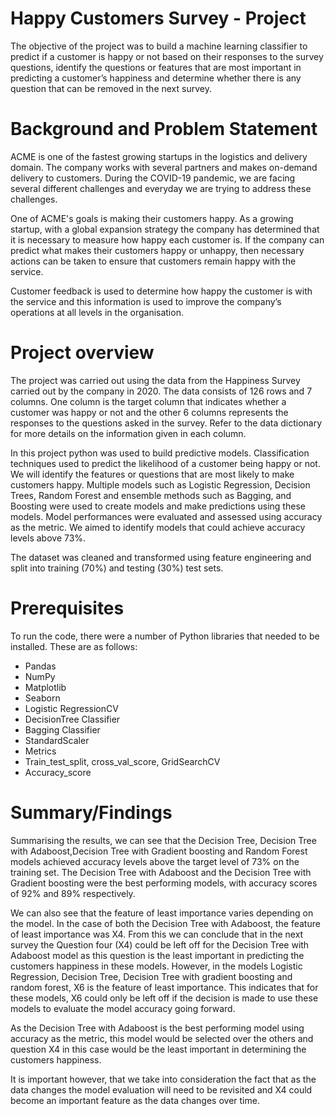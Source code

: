 # Happy Customers Survey - Project

The objective of the project was to build a machine learning classifier to predict if a customer is happy or not based on their responses to the survey questions,
identify the questions or features that are most important in predicting  a customer’s happiness and determine whether there is any question that can be removed in 
the next survey. 

# Background and Problem Statement

ACME is one of the fastest growing startups in the logistics and delivery domain. The company works with several partners and makes on-demand delivery to customers. 
During the COVID-19 pandemic, we are facing several different challenges and everyday we are trying to address these challenges.

One of ACME's goals is making their customers happy. As a growing startup, with a global expansion strategy the company has determined that it is necessary to measure 
how happy each customer is. If the company can predict what makes their customers happy or unhappy, then necessary actions can be taken to ensure that customers remain
happy with the service.

Customer feedback is used to determine how happy the customer is with the service and this information is used to improve the company’s operations at all levels in the
organisation.

# Project overview
The project was carried out using the data from the Happiness Survey carried out by the company in 2020. The data consists of 126 rows and 7 columns. One column is the 
target column that indicates whether a customer was happy or not and the other 6 columns represents the responses to the questions asked in the survey. Refer to the data 
dictionary for more details on the information given in each column.

In this project python was used to build predictive models. Classification techniques used to predict the likelihood of a customer being happy or not. We will identify 
the features or questions that are most likely to make customers happy. Multiple models such as Logistic Regression, Decision Trees, Random Forest and ensemble methods 
such as Bagging, and Boosting were used to create models and make predictions using these models. Model performances were evaluated and assessed using accuracy as the 
metric. We aimed to identify models that could achieve accuracy levels above 73%.  

The dataset was cleaned and transformed using feature engineering and split into training (70%) and testing (30%) test sets.

# Prerequisites
To run the code, there were a number of Python libraries that needed to be installed. These are as follows:

* Pandas
* NumPy
* Matplotlib
* Seaborn
* Logistic RegressionCV
* DecisionTree Classifier
* Bagging Classifier
* StandardScaler
* Metrics
* Train_test_split, cross_val_score, GridSearchCV
* Accuracy_score


# Summary/Findings

Summarising the results, we can see that the Decision Tree, Decision Tree with Adaboost,Decision Tree with Gradient boosting and Random Forest models achieved accuracy levels above the target level of 73% on the training set.
The Decision Tree with Adaboost and the Decision Tree with Gradient boosting were the best performing models, with accuracy scores of 92% and 89% respectively.

We can also see that the feature of least importance varies depending on the model. In the case of both the Decision Tree with Adaboost, the feature of least importance was X4. From this we can conclude that in the next survey the Question four (X4) could be left off for the Decision Tree with Adaboost model as this question is the least important in predicting the customers happiness in these models. However, in the models Logistic Regression, Decision Tree, Decision Tree with gradient boosting and random forest, X6 is the feature of least importance. This indicates that for these models, X6 could only be left off if the decision is made to use these models to evaluate the model accuracy going forward.

As the Decision Tree with Adaboost is the best performing model using accuracy as the metric, this model would be selected over the others and question X4 in this case 
would be the least important in determining the customers happiness.

It is important however, that we take into consideration the fact that as the data changes the model evaluation will need to be revisited and X4 could become an important 
feature as the data changes over time.



